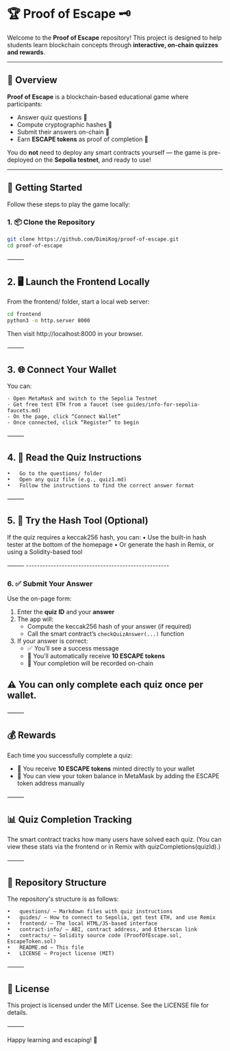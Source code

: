 # 🏆 Proof of Escape 🗝️

Welcome to the **Proof of Escape** repository! This project is designed to help students learn blockchain concepts through **interactive, on-chain quizzes and rewards**.

---

## 🚀 Overview

**Proof of Escape** is a blockchain-based educational game where participants:

- Answer quiz questions 🤔
- Compute cryptographic hashes 🔑
- Submit their answers on-chain 🔗
- Earn **ESCAPE tokens** as proof of completion 🎁

You do **not** need to deploy any smart contracts yourself — the game is pre-deployed on the **Sepolia testnet**, and ready to use!

---

## 🧰 Getting Started

Follow these steps to play the game locally:

### 1. 📦 Clone the Repository

```bash
git clone https://github.com/DimiKog/proof-of-escape.git
cd proof-of-escape
```

⸻ 

## 2. 🖥️ Launch the Frontend Locally

From the frontend/ folder, start a local web server:
```bash 
cd frontend
python3 -m http.server 8000
```
Then visit http://localhost:8000 in your browser.

⸻ 

## 3. 🌐 Connect Your Wallet

You can:

	- Open MetaMask and switch to the Sepolia Testnet
	- Get free test ETH from a faucet (see guides/info-for-sepolia-faucets.md)
	- On the page, click “Connect Wallet”
	- Once connected, click “Register” to begin

⸻

## 4. 📄 Read the Quiz Instructions

	•	Go to the questions/ folder
	•	Open any quiz file (e.g., quiz1.md)
	•	Follow the instructions to find the correct answer format

⸻ 

## 5. 🧪 Try the Hash Tool (Optional)

If the quiz requires a keccak256 hash, you can:
	•	Use the built-in hash tester at the bottom of the homepage
	•	Or generate the hash in Remix, or using a Solidity-based tool

⸻ ----------------------------------------------------

### 6. ✅ Submit Your Answer

Use the on-page form:

1. Enter the **quiz ID** and your **answer**
2. The app will:
   - Compute the keccak256 hash of your answer (if required)
   - Call the smart contract’s `checkQuizAnswer(...)` function
3. If your answer is correct:
   - ✅ You’ll see a success message
   - 🎁 You’ll automatically receive **10 ESCAPE tokens**
   - 📌 Your completion will be recorded on-chain

## ⚠️ You can only complete each quiz once per wallet.

⸻ 

## 💰 Rewards

Each time you successfully complete a quiz:

- 🎁 You receive **10 ESCAPE tokens** minted directly to your wallet
- 👛 You can view your token balance in MetaMask by adding the ESCAPE token address manually

⸻ 

## 📊 Quiz Completion Tracking

The smart contract tracks how many users have solved each quiz.
(You can view these stats via the frontend or in Remix with quizCompletions(quizId).)

⸻ 

## 📂 Repository Structure

The repository's structure is as follows:

	•	questions/ – Markdown files with quiz instructions
	•	guides/ – How to connect to Sepolia, get test ETH, and use Remix
	•	frontend/ – The local HTML/JS-based interface
	•	contract-info/ – ABI, contract address, and Etherscan link
	•	contracts/ – Solidity source code (ProofOfEscape.sol, EscapeToken.sol)
	•	README.md – This file
	•	LICENSE – Project license (MIT)

⸻ 

## 📜 License

This project is licensed under the MIT License.
See the LICENSE file for details.

⸻

Happy learning and escaping! 🔐
